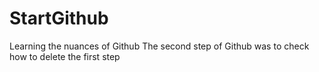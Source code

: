 # StartGithub
Learning the nuances of Github
The second step of Github was to check how to delete the first step
